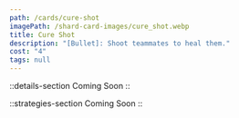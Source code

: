 ```yaml
---
path: /cards/cure-shot
imagePath: /shard-card-images/cure_shot.webp
title: Cure Shot
description: "[Bullet]: Shoot teammates to heal them."
cost: "4"
tags: null
---
```


::details-section
Coming Soon
::

::strategies-section
Coming Soon
::
